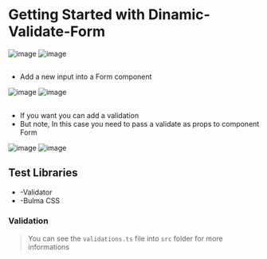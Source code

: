 # Getting Started with Dinamic-Validate-Form

![image](https://user-images.githubusercontent.com/42220755/168334070-8b7810bb-fd48-4d40-83b0-430d305a45f0.png)
![image](https://user-images.githubusercontent.com/42220755/168334123-b8d1f82a-1d00-4e05-af9c-7e48fda1566a.png)

##

* Add a new input into a Form component

![image](https://user-images.githubusercontent.com/42220755/168334515-c40adb82-4957-4446-bb74-919d80ad1e91.png)
![image](https://user-images.githubusercontent.com/42220755/168334527-17d655dc-8492-4975-897a-4a52b216f8b6.png)

##

* If you want you can add a validation 
* But note, In this case you need to pass a validate as props to component Form

![image](https://user-images.githubusercontent.com/42220755/168334669-76486794-900e-48ea-afdc-ee65ffd9892f.png)
![image](https://user-images.githubusercontent.com/42220755/168334643-ef62514e-ca9d-4494-9eb3-3ba701ddc038.png)

## Test Libraries

* -Validator
* -Bulma CSS

### Validation

>You can see the ```validations.ts``` file into ```src``` folder for more informations


